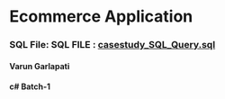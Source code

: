 # Ecommerce Application
### SQL File: SQL FILE : [casestudy_SQL_Query.sql](https://github.com/caprolaliac/Hexaware-Training/blob/main/Case%20Study/casestudy_SQL_Query.sql)

#### Varun Garlapati
#### c# Batch-1
